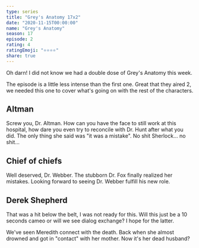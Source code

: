 ```yaml
---
type: series
title: "Grey's Anatomy 17x2"
date: "2020-11-15T00:00:00"
name: "Grey's Anatomy"
season: 17
episode: 2
rating: 4
ratingEmoji: "⭐️⭐️⭐️⭐️"
share: true
---
```


Oh darn! I did not know we had a double dose of Grey's Anatomy this week.

The episode is a little less intense than the first one. Great that they aired 2, we needed this one to cover what's going on with the rest of the characters.

## Altman

Screw you, Dr. Altman. How can you have the face to still work at this hospital, how dare you even try to reconcile with Dr. Hunt after what you did. The only thing she said was "it was a mistake". No shit Sherlock... no shit...

## Chief of chiefs

Well deserved, Dr. Webber. The stubborn Dr. Fox finally realized her mistakes. Looking forward to seeing Dr. Webber fulfill his new role.

## Derek Shepherd

That was a hit below the belt, I was not ready for this. Will this just be a 10 seconds cameo or will we see dialog exchange? I hope for the latter.

We've seen Meredith connect with the death. Back when she almost drowned and got in "contact" with her mother. Now it's her dead husband?
